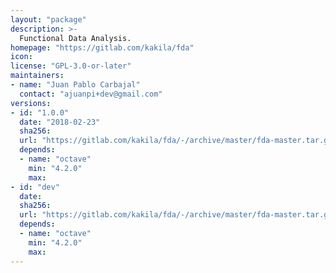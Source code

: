 ```yaml
---
layout: "package"
description: >-
  Functional Data Analysis.
homepage: "https://gitlab.com/kakila/fda"
icon:
license: "GPL-3.0-or-later"
maintainers:
- name: "Juan Pablo Carbajal"
  contact: "ajuanpi+dev@gmail.com"
versions:
- id: "1.0.0"
  date: "2018-02-23"
  sha256:
  url: "https://gitlab.com/kakila/fda/-/archive/master/fda-master.tar.gz"
  depends:
  - name: "octave"
    min: "4.2.0"
    max:
- id: "dev"
  date:
  sha256:
  url: "https://gitlab.com/kakila/fda/-/archive/master/fda-master.tar.gz"
  depends:
  - name: "octave"
    min: "4.2.0"
    max:
---
```

